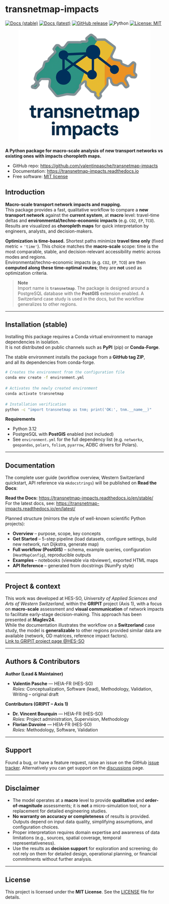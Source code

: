 # transnetmap-impacts

<!-- badges:start -->
[![Docs (stable)](https://img.shields.io/readthedocs/transnetmap-impacts/stable?label=Read%20the%20Docs)](https://transnetmap-impacts.readthedocs.io/en/stable/)
[![Docs (latest)](https://img.shields.io/readthedocs/transnetmap-impacts/latest?label=Docs%20latest)](https://transnetmap-impacts.readthedocs.io/en/latest/)
[![GitHub release](https://img.shields.io/github/v/release/valentinpasche/transnetmap-impacts)](https://github.com/valentinpasche/transnetmap-impacts/releases)
![Python](https://img.shields.io/badge/python-3.12-blue)
[![License: MIT](https://img.shields.io/badge/License-MIT-green.svg)](LICENSE)
<!-- badges:end -->


<p align="center">
  <picture>
    <source media="(prefers-color-scheme: dark)" srcset="docs/assets/logo-dark.png">
    <source media="(prefers-color-scheme: light)" srcset="docs/assets/logo-light.png">
    <img alt="transnetmap-impacts logo" src="docs/assets/logo-light.png" width="420">
  </picture>
</p>


<!-- docs:start -->


**A Python package for macro-scale analysis of new transport networks vs existing ones with impacts choropleth maps.**

- GitHub repo: <https://github.com/valentinpasche/transnetmap-impacts>
- Documentation: <https://transnetmap-impacts.readthedocs.io>
- Free software: [MIT license](https://opensource.org/licenses/MIT)

## Introduction

**Macro-scale transport network impacts and mapping.**  
This package provides a fast, qualitative workflow to compare a **new transport network** against the **current system**, at **macro** level: travel-time deltas and **environmental/techno-economic impacts** (e.g. `CO2`, `EP`, `TCO`).  
Results are visualized as **choropleth maps** for quick interpretation by engineers, analysts, and decision-makers.

**Optimization is time-based.** Shortest paths minimize **travel time only** (fixed metric = `'time'`). This choice matches the **macro-scale** scope: time is the most comparable, stable, and decision-relevant accessibility metric across modes and regions.  
Environmental/techno-economic impacts (e.g. `CO2`, `EP`, `TCO`) are then **computed along these time-optimal routes**; they are **not** used as optimization criteria.

> **Note**  
> Import name is **`transnetmap`**. The package is designed around a PostgreSQL database with the **PostGIS** extension enabled. A Switzerland case study is used in the docs, but the workflow generalizes to other regions.

---

## Installation (stable)

Installing this package requires a Conda virtual environment to manage dependencies in isolation.  
It is not distributed on public channels such as **PyPI** (pip) or **Conda-Forge**.  

The stable environment installs the package from a **GitHub tag ZIP**,  
and all its dependencies from conda-forge.

```bash
# Creates the environment from the configuration file
conda env create -f environment.yml

# Activates the newly created environment
conda activate transnetmap

# Installation verification
python -c "import transnetmap as tnm; print('OK:', tnm.__name__)"
```

**Requirements**

- Python 3.12
- PostgreSQL with **PostGIS** enabled (not included)
- See `environment.yml` for the full dependency list (e.g. `networkx`, `geopandas`, `polars`, `folium`, `pyarrow`, ADBC drivers for Polars).

---

## Documentation

The complete user guide (workflow overview, Western Switzerland quickstart, API reference via `mkdocstrings`) will be published on **Read the Docs**:

**Read the Docs:** <https://transnetmap-impacts.readthedocs.io/en/stable/>  
For the latest docs, see: <https://transnetmap-impacts.readthedocs.io/en/latest/>

Planned structure (mirrors the style of well-known scientific Python projects):

- **Overview** – purpose, scope, key concepts
- **Get Started** – 5-step pipeline (load datasets, configure settings, build new network, run Dijkstra, generate map)
- **Full workflow (PostGIS)** – schema, example queries, configuration (`HeatMapConfig`), reproducible outputs
- **Examples** – notebooks (viewable via nbviewer), exported HTML maps
- **API Reference** – generated from docstrings (NumPy style)

---

## Project & context

This work was developed at HES-SO, *University of Applied Sciences and Arts of Western Switzerland*, within the **GRIPIT** project (Axis 1), with a focus on **macro-scale** assessment and **visual communication** of network impacts to facilitate early-stage decision-making. This approach has been presented at **Maglev24**.  
While the documentation illustrates the workflow on a **Switzerland** case study, the model is **generalizable** to other regions provided similar data are available (network, OD matrices, reference impact factors).  
[Link to GRIPIT project page @HES-SO](https://www.hes-so.ch/recherche-innovation/projets-de-recherche/detail-projet/gripit-groupe-de-recherche-interdisciplinaire-en-projet-innovant-de-transport)

---

## Authors & Contributors

**Author (Lead & Maintainer)**
- **Valentin Pasche** — HEIA-FR (HES-SO)  
  *Roles:* Conceptualization, Software (lead), Methodology, Validation, Writing – original draft  

**Contributors (GRIPIT – Axis 1)**
- **Dr. Vincent Bourquin** — HEIA-FR (HES-SO)  
  *Roles:* Project administration, Supervision, Methodology  
- **Florian Davoine** — HEIA-FR (HES-SO)  
  *Roles:* Methodology, Software, Validation  

---

## Support

Found a bug, or have a feature request, raise an issue on the
GitHub [issue tracker](https://github.com/valentinpasche/transnetmap-impacts/issues).
Alternatively you can get support on the
[discussions](https://github.com/valentinpasche/transnetmap-impacts/discussions) page.

---

## Disclaimer

- The model operates at a **macro** level to provide **qualitative** and **order-of-magnitude** assessments; it is **not** a micro-simulation tool, nor a replacement for detailed engineering studies.  
- **No warranty on accuracy or completeness** of results is provided. Outputs depend on input data quality, simplifying assumptions, and configuration choices.  
- Proper interpretation requires domain expertise and awareness of data limitations (e.g., sources, spatial coverage, temporal representativeness).  
- Use the results as **decision support** for exploration and screening; do not rely on them for detailed design, operational planning, or financial commitments without further analysis.


<!-- docs:end -->


---

## License

This project is licensed under the **MIT License**. See the [LICENSE](LICENSE) file for details.

